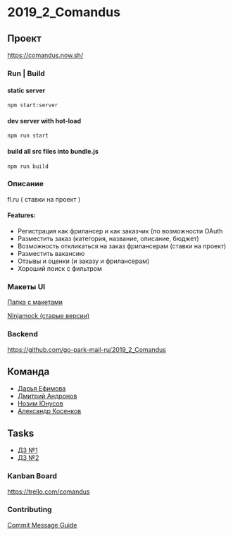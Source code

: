 # 2019_2_Comandus

## Проект

https://comandus.now.sh/

### Run | Build

#### static server

```
npm start:server
``` 

#### dev server with hot-load

```
npm run start
``` 

#### build all src files into bundle.js

```
npm run build
``` 

###  Описание

fl.ru ( ставки на проект )

#### Features: 

- Регистрация как фрилансер и как заказчик (по возможности OAuth 
- Разместить заказ (категория, название, описание, бюджет)
- Возможность откликаться на заказ фрилансерам (ставки на проект)
- Разместить вакансию
- Отзывы и оценки (и заказу и фрилансерам)
- Хороший поиск с фильтром

### Макеты UI

[Папка с макетами](docs/wireframes)

[Ninjamock (старые версии)](https://ninjastorage.blob.core.windows.net/html/SMFDQFx/52e2914d-427c-06f1-ebb8-e593fdbce622.html)

### Backend

https://github.com/go-park-mail-ru/2019_2_Comandus


## Команда

- [Дарья Ефимова](https://github.com/efimovad)
- [Дмитрий Андронов](https://github.com/Andronovdima)
- [Нозим Юнусов](https://github.com/nozimy)
- [Александр Косенков](https://github.com/SoulPhazed)

## Tasks

- [ДЗ №1](https://park.mail.ru/blog/topic/view/13787/)
- [ДЗ №2](https://park.mail.ru/blog/topic/view/13888/)

### Kanban Board

https://trello.com/comandus

### Contributing

[Commit Message Guide](docs/contributing.md)
